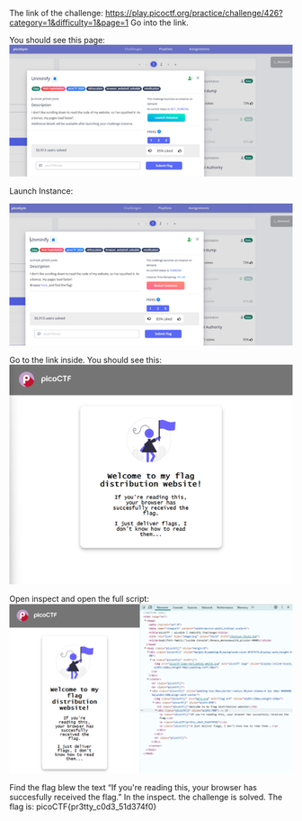 The link of the challenge: https://play.picoctf.org/practice/challenge/426?category=1&difficulty=1&page=1
Go into the link.

You should see this page:
![challenge](./img/challenge.png) 
 
Launch Instance:

![launch](./img/launch.png)  
 
Go to the link inside.
You should see this:
![mission_screen](./img/mission_screen.png) 
 
Open inspect and open the full script:
![inspect](./img/inspect.png)  
 
Find the flag blew the text “If you're reading this, your browser has succesfully received the flag.” In the inspect.
the challenge is solved.
The flag is: picoCTF{pr3tty_c0d3_51d374f0}

